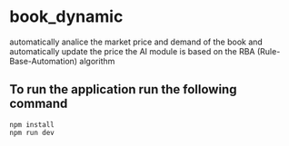# book_dynamic
automatically analice the market price and demand of the book and automatically update the price the AI module is based on the RBA (Rule-Base-Automation) algorithm

## To run the application run the following command
    npm install 
    npm run dev

